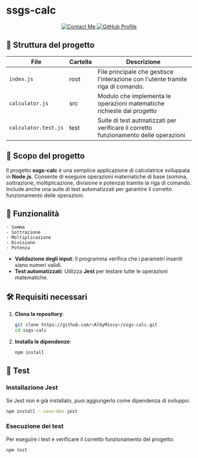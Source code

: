 # ssgs-calc

<p align="center">
  <a href="mailto:albymiscy07@outlook.it">
    <img src="https://img.shields.io/badge/Email-albymiscy07%40outlook.it-blue?logo=gmail&logoColor=white&style=flat" alt="Contact Me" />
  </a>
  <a href="https://github.com/AlbyMiscy">
    <img src="https://img.shields.io/badge/GitHub-AlbyMiscy-181717?logo=github&logoColor=white&style=flat" alt="GitHub Profile" />
  </a>
</p>

## 📁 Struttura del progetto
| **File** | **Cartella** | **Descrizione** | 
|----------|--------------|-----------------|
| `index.js` | root | File principale che gestisce l'interazione con l'utente tramite riga di comando. |
| `calculator.js` | src | Modulo che implementa le operazioni matematiche richieste dal progetto |
| `calculator.test.js` | test | Suite di test autmatizzati per verificare il corretto funzionamento delle operazioni | 

## 🎯 Scopo del progetto

Il progetto **ssgs-calc** è una semplice applicazione di calcolatrice sviluppata in **Node.js**. Consente di eseguire operazioni matematiche di base (somma, sottrazione, moltiplicazione, divisione e potenza) tramite la riga di comando. Include anche una suite di test automatizzati per garantire il corretto funzionamento delle operazioni.


## 🧠 Funzionalità      
    - Somma
    - Sottrazione
    - Moltiplicazione
    - Divisione
    - Potenza

- **Validazione degli input**: Il programma verifica che i parametri inseriti siano numeri validi.
- **Test automatizzati**: Utilizza **Jest** per testare tutte le operazioni matematiche.


## 🛠 Requisiti necessari
1. **Clona la repository**: 
    ```bash
    git clone https://github.com/<AlbyMiscy>/ssgs-calc.git
    cd ssgs-calc
    ```
2. **Installa le dipendenze**:
    ```bash
    npm install
    ```

## 🧪 Test
### Installazione Jest
Se Jest non è già installato, puoi aggiungerlo come dipendenza di sviluppo:
```bash
npm install --save-dev jest
```

### Esecuzione dei test
Per eseguire i test e verificare il corretto funzionamento del progetto:
```bash
npm test
```


